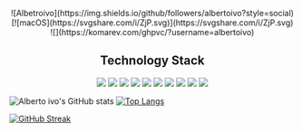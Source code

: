 <p align="center">
![Albetroivo](https://img.shields.io/github/followers/albertoivo?style=social) [![macOS](https://svgshare.com/i/ZjP.svg)](https://svgshare.com/i/ZjP.svg) ![](https://komarev.com/ghpvc/?username=albertoivo)
</p>

<h2 align="center">Technology Stack</h2>

<p align="center">
<img src="https://img.shields.io/badge/-Python-black?style=flat-square&logo=python"/>
<img src="https://img.shields.io/badge/-Jupyter-black?style=flat-square&logo=jupyter"/>
<img src="https://img.shields.io/badge/-Java-black?style=flat-square&logo=java"/>
<img src="https://img.shields.io/badge/-HTML5-black?style=flat-square&logo=html5"/>
<img src="https://img.shields.io/badge/-CSS3-black?style=flat-square&logo=css3"/>
<img src="https://img.shields.io/badge/-JavaScript-black?style=flat-square&logo=javascript"/>
<img src="https://img.shields.io/badge/-React-black?style=flat-square&logo=react"/>
<img src="https://img.shields.io/badge/-PostgreSQL-black?style=flat-square&logo=postgresql"/>
<img src="https://img.shields.io/badge/-Git-black?style=flat-square&logo=git"/>
<img src="https://img.shields.io/badge/-GitHub-black?style=flat-square&logo=github"/>
</p>

![Alberto ivo's GitHub stats](https://github-readme-stats.vercel.app/api?username=albertoivo&show_icons=true&theme=nightowl)  [![Top Langs](https://github-readme-stats.vercel.app/api/top-langs/?username=albertoivo&layout=compact&langs_count=8&theme=nightowl)](https://github.com/anuraghazra/github-readme-stats)

[![GitHub Streak](http://github-readme-streak-stats.herokuapp.com?user=albertoivo&theme=nightowl&hide_border=true)](https://git.io/streak-stats)
  
</p>
